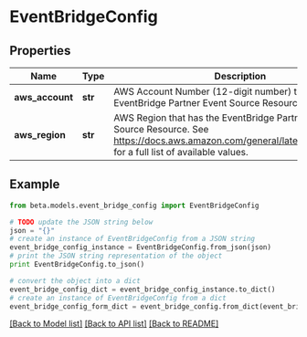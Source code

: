 # EventBridgeConfig


## Properties
Name | Type | Description | Notes
------------ | ------------- | ------------- | -------------
**aws_account** | **str** | AWS Account Number (12-digit number) that has the EventBridge Partner Event Source Resource. | 
**aws_region** | **str** | AWS Region that has the EventBridge Partner Event Source Resource. See https://docs.aws.amazon.com/general/latest/gr/rande.html for a full list of available values. | 

## Example

```python
from beta.models.event_bridge_config import EventBridgeConfig

# TODO update the JSON string below
json = "{}"
# create an instance of EventBridgeConfig from a JSON string
event_bridge_config_instance = EventBridgeConfig.from_json(json)
# print the JSON string representation of the object
print EventBridgeConfig.to_json()

# convert the object into a dict
event_bridge_config_dict = event_bridge_config_instance.to_dict()
# create an instance of EventBridgeConfig from a dict
event_bridge_config_form_dict = event_bridge_config.from_dict(event_bridge_config_dict)
```
[[Back to Model list]](../README.md#documentation-for-models) [[Back to API list]](../README.md#documentation-for-api-endpoints) [[Back to README]](../README.md)


